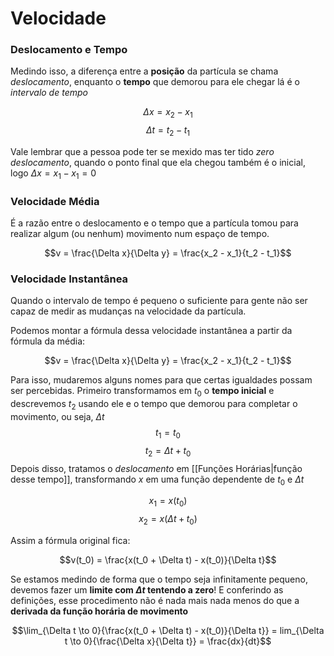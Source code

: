 # Velocidade 
### Deslocamento e Tempo
Medindo isso, a diferença entre a **posição** da partícula se chama _deslocamento_, enquanto o **tempo** que demorou para ele chegar lá é o _intervalo de tempo_

$$\Delta x=x_2 - x_1$$
$$\Delta t=t_2 - t_1$$

Vale lembrar que a pessoa pode ter se mexido mas ter tido _zero deslocamento_, quando o ponto final que ela chegou também é o inicial, logo $\Delta x = x_1-x_1=0$

### Velocidade Média
É a razão entre o deslocamento e o tempo que a partícula tomou para realizar algum (ou nenhum) movimento num espaço de tempo.

$$v = \frac{\Delta x}{\Delta y} = \frac{x_2 - x_1}{t_2 - t_1}$$

### Velocidade Instantânea
Quando o intervalo de tempo é pequeno o suficiente para gente não ser capaz de medir as mudanças na velocidade da partícula.

Podemos montar a fórmula dessa velocidade instantânea a partir da fórmula da média:

$$v = \frac{\Delta x}{\Delta y} = \frac{x_2 - x_1}{t_2 - t_1}$$

Para isso, mudaremos alguns nomes para que certas igualdades possam ser percebidas. Primeiro transformamos em $t_0$ o **tempo inicial** e descrevemos $t_2$ usando ele e o tempo que demorou para completar o movimento, ou seja, $\Delta t$
$$t_1=t_0$$
$$t_2 = \Delta t + t_0$$
Depois disso, tratamos o _deslocamento_ em [[Funções Horárias|função desse tempo]], transformando $x$ em uma função dependente de $t_0$ e $\Delta t$

$$x_1=x(t_0)$$
$$x_2=x(\Delta t + t_0)$$

Assim a fórmula original fica:

$$v(t_0) = \frac{x(t_0 + \Delta t) - x(t_0)}{\Delta t}$$

Se estamos medindo de forma que o tempo seja infinitamente pequeno, devemos fazer um **limite com $\Delta t$ tentendo a zero**! E conferindo as definições, esse procedimento não é nada mais nada menos do que a **derivada da função horária de movimento**

$$\lim_{\Delta t \to 0}{\frac{x(t_0 + \Delta t) - x(t_0)}{\Delta t}} = lim_{\Delta t \to 0}{\frac{\Delta x}{\Delta t}} = \frac{dx}{dt}$$
